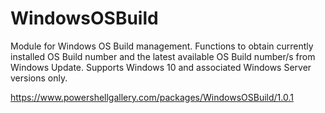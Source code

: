 # WindowsOSBuild

Module for Windows OS Build management. Functions to obtain currently installed OS Build number and the latest available OS Build number/s from Windows Update. Supports Windows 10 and associated Windows Server versions only.

https://www.powershellgallery.com/packages/WindowsOSBuild/1.0.1
